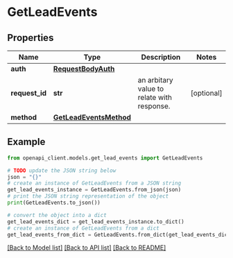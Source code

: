 # GetLeadEvents


## Properties

Name | Type | Description | Notes
------------ | ------------- | ------------- | -------------
**auth** | [**RequestBodyAuth**](RequestBodyAuth.md) |  | 
**request_id** | **str** | an arbitary value to relate with response. | [optional] 
**method** | [**GetLeadEventsMethod**](GetLeadEventsMethod.md) |  | 

## Example

```python
from openapi_client.models.get_lead_events import GetLeadEvents

# TODO update the JSON string below
json = "{}"
# create an instance of GetLeadEvents from a JSON string
get_lead_events_instance = GetLeadEvents.from_json(json)
# print the JSON string representation of the object
print(GetLeadEvents.to_json())

# convert the object into a dict
get_lead_events_dict = get_lead_events_instance.to_dict()
# create an instance of GetLeadEvents from a dict
get_lead_events_from_dict = GetLeadEvents.from_dict(get_lead_events_dict)
```
[[Back to Model list]](../README.md#documentation-for-models) [[Back to API list]](../README.md#documentation-for-api-endpoints) [[Back to README]](../README.md)


